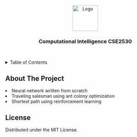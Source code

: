 <!-- Improved compatibility of back to top link: See: https://github.com/othneildrew/Best-README-Template/pull/73 -->
<a name="readme-top"></a>
<!--
*** Thanks for checking out the Best-README-Template. If you have a suggestion
*** that would make this better, please fork the repo and create a pull request
*** or simply open an issue with the tag "enhancement".
*** Don't forget to give the project a star!
*** Thanks again! Now go create something AMAZING! :D
-->

<!-- PROJECT SHIELDS -->
<!--
*** I'm using markdown "reference style" links for readability.
*** Reference links are enclosed in brackets [ ] instead of parentheses ( ).
*** See the bottom of this document for the declaration of the reference variables
*** for contributors-url, forks-url, etc. This is an optional, concise syntax you may use.
*** https://www.markdownguide.org/basic-syntax/#reference-style-links
-->

<!-- PROJECT LOGO -->
<br />
<div align="center">
  <a href="https://github.com/github_username/repo_name">
    <img src="https://img.freepik.com/premium-vector/concept-machine-learning-deep-learning-graphic-artificial-intelligence-with-maze-brain_46706-1040.jpg?w=2000" alt="Logo" width="80" height="80">
  </a>

<h3 align="center">Computational Intelligence CSE2530</h3>

  <p align="center">
    <br />
  </p>
</div>


<!-- TABLE OF CONTENTS -->
<details>
  <summary>Table of Contents</summary>
  <ol>
    <li>
      <a href="#about-the-project">About The Project</a>
      <ul>
        <li><a href="#built-with">Built With</a>
          Python
        </li>
      </ul>
    </li>
    <li>
      <a href="#getting-started">Getting Started</a>
      <ul>
        <li><a href="#prerequisites">Prerequisites</a>
          Jupyter Notebook, Python
        </li>
      </ul>
    </li>
  </ol>
</details>

<!-- ABOUT THE PROJECT -->
## About The Project

<li>
  Neural network written from scratch
</li>
<li>
  Traveling salesman using ant colony optimization
</li>
<li>
  Shortest path using reinforcement learning
</li>

<!-- LICENSE -->
## License

Distributed under the MIT License. 
